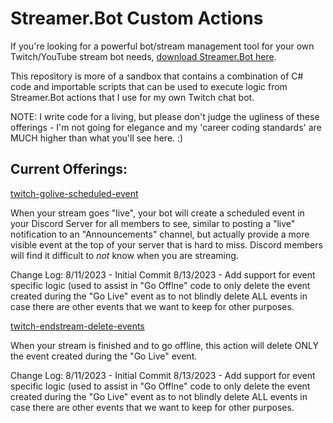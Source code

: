 # Streamer.Bot Custom Actions

If you're looking for a powerful bot/stream management tool for your own Twitch/YouTube stream bot needs, [download Streamer.Bot here](https://streamer.bot/).

This repository is more of a sandbox that contains a combination of C# code and importable scripts that can be used to execute logic from Streamer.Bot actions that I use for my own Twitch chat bot.

NOTE: I write code for a living, but please don't judge the ugliness of these offerings - I'm not going for elegance and my 'career coding standards' are MUCH higher than what you'll see here. :)

## Current Offerings:

[twitch-golive-scheduled-event](https://github.com/ChillQuests/Streamer.bot/tree/main/src/twitch-golive-scheduled-event)

When your stream goes "live", your bot will create a scheduled event in your Discord Server for all members to see, similar to posting a "live" notification to an "Announcements" channel, but actually provide a more visible event at the top of your server that is hard to miss.  Discord members will find it difficult to _not_ know when you are streaming.

Change Log:
8/11/2023 - Initial Commit
8/13/2023 - Add support for event specific logic (used to assist in "Go Offlne" code to only delete the event created during the "Go Live" event as to not blindly delete ALL events in case there are other events that we want to keep for other purposes.

[twitch-endstream-delete-events](https://github.com/ChillQuests/Streamer.bot/tree/main/src/twitch-endstream-delete-events)

When your stream is finished and to go offline, this action will delete ONLY the event created during the "Go Live" event.

Change Log:
8/11/2023 - Initial Commit
8/13/2023 - Add support for event specific logic (used to assist in "Go Offlne" code to only delete the event created during the "Go Live" event as to not blindly delete ALL events in case there are other events that we want to keep for other purposes.
